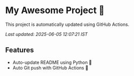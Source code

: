 # My Awesome Project 🚀

This project is automatically updated using GitHub Actions.

_Last updated: 2025-06-05 12:07:21 IST_

## Features
- Auto-update README using Python 🐍
- Auto Git push with GitHub Actions 🤖
